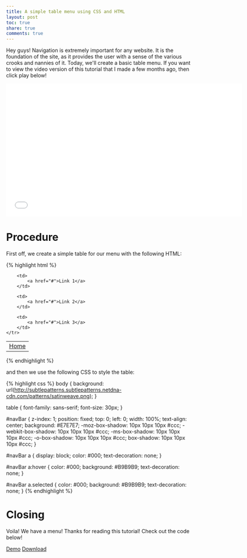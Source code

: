 ```yaml
---
title: A simple table menu using CSS and HTML
layout: post
toc: true
share: true
comments: true
---
```


Hey guys! Navigation is extremely important for any website. It is the foundation of the site, as it provides the user with a sense of the various crooks and nannies of it. Today, we'll create a basic table menu. If you want to view the video version of this tutorial that I made a few months ago, then click play below!

<div class="video-container"><iframe width="640" height="360" src="//www.youtube.com/embed/xjZMlQUFsJY?rel=0" frameborder="0" allowfullscreen></iframe></div>

<h1 id="procedure">Procedure</h1>

First off, we create a simple table for our menu with the following HTML:

{% highlight html %}
<table cellpadding="0px" cellspacing="0px" id="navBar">
	<tr>
		<td>
			<a class="selected" href="index.html">Home</a>
		</td>

		<td>
			<a href="#">Link 1</a>
		</td>

		<td>
			<a href="#">Link 2</a>
		</td>

		<td>
			<a href="#">Link 3</a>
		</td>
	</tr>
</table>
{% endhighlight %}

and then we use the following CSS to style the table:

{% highlight css %}
body {
	background: url(http://subtlepatterns.subtlepatterns.netdna-cdn.com/patterns/satinweave.png);
}

table {
	font-family: sans-serif;
	font-size: 30px;
}

#navBar {
	z-index: 1;
	position: fixed;
	top: 0;
	left: 0;
	width: 100%;
	text-align: center;
	background: #E7E7E7;
	-moz-box-shadow: 10px 10px 10px #ccc;
	-webkit-box-shadow: 10px 10px 10px #ccc;
	-ms-box-shadow: 10px 10px 10px #ccc;
	-o-box-shadow: 10px 10px 10px #ccc;
	box-shadow: 10px 10px 10px #ccc;
}

#navBar a {
	display: block;
	color: #000;
	text-decoration: none;
}

#navBar a:hover {
	color: #000;
	background: #B9B9B9;
	text-decoration: none;
}

#navBar a.selected {
	color: #000;
	background: #B9B9B9;
	text-decoration: none;
}
{% endhighlight %}

<h1 id="closing">Closing</h1>

Voila! We have a menu! Thanks for reading this tutorial! Check out the code below!

<a href="/labs/css-table-menu" class="button">Demo</a>
<a href="/labs/css-table-menu/css-table-menu.zip" class="button">Download</a>